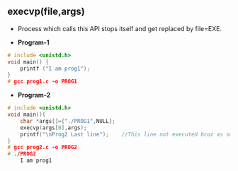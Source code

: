 ## execvp(file,args)
- Process which calls this API stops itself and get replaced by file=EXE.

- **Program-1**
```c
# include <unistd.h>
void main() {
    printf ("I am prog1");
}
# gcc prog1.c -o PROG1
```

- **Program-2**
```c
# include <unistd.h>
void main(){
    char *args[]={"./PROG1",NULL};
    execvp(args[0],args);
    printf("\nProg2 Last line");    //This line not executed bcoz as soon as the execvp() function is called, this program is replaced by PROG1
}
# gcc prog2.c -o PROG2
# ./PROG2
    I am prog1
```    
